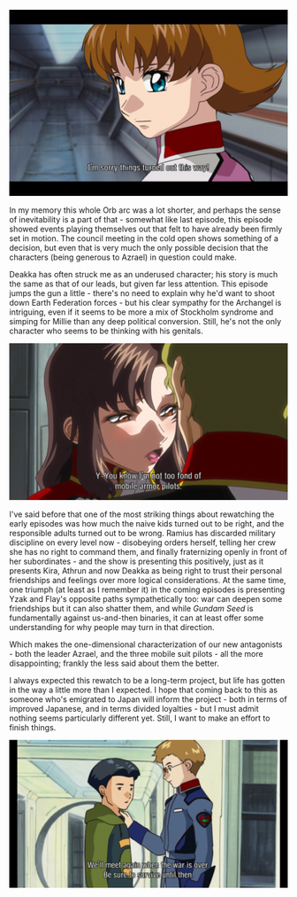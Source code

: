 ![](turnedout.jpg)

In my memory this whole Orb arc was a lot shorter, and perhaps the sense of inevitability is a part of that - somewhat like last episode, this episode showed events playing themselves out that felt to have already been firmly set in motion. The council meeting in the cold open shows something of a decision, but even that is very much the only possible decision that the characters (being generous to Azrael) in question could make.


Deakka has often struck me as an underused character; his story is much the same as that of our leads, but given far less attention. This episode jumps the gun a little - there's no need to explain why he'd want to shoot down Earth Federation forces - but his clear sympathy for the Archangel is intriguing, even if it seems to be more a mix of Stockholm syndrome and simping for Millie than any deep political conversion. Still, he's not the only character who seems to be thinking with his genitals.

![](fond.jpg)

I've said before that one of the most striking things about rewatching the early episodes was how much the naive kids turned out to be right, and the responsible adults turned out to be wrong. Ramius has discarded military discipline on every level now - disobeying orders herself, telling her crew she has no right to command them, and finally fraternizing openly in front of her subordinates - and the show is presenting this positively, just as it presents Kira, Athrun and now Deakka as being right to trust their personal friendships and feelings over more logical considerations. At the same time, one triumph (at least as I remember it) in the coming episodes is presenting Yzak and Flay's opposite paths sympathetically too: war can deepen some friendships but it can also shatter them, and while *Gundam Seed* is fundamentally against us-and-then binaries, it can at least offer some understanding for why people may turn in that direction.

Which makes the one-dimensional characterization of our new antagonists - both the leader Azrael, and the three mobile suit pilots - all the more disappointing; frankly the less said about them the better. 

I always expected this rewatch to be a long-term project, but life has gotten in the way a little more than I expected. I hope that coming back to this as someone who's emigrated to Japan will inform the project - both in terms of improved Japanese, and in terms divided loyalties - but I must admit nothing seems particularly different yet. Still, I want to make an effort to finish things.

![](again.jpg)
